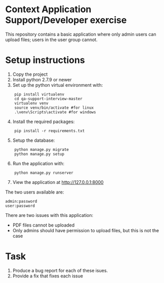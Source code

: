 # Context Application Support/Developer exercise

This repository contains a basic application where only admin users can upload files; users in the user group cannot.

Setup instructions
===
1. Copy the project
2. Install python 2.7.9 or newer
3. Set up the python virtual environment with:
```
    pip install virtualenv
    cd qa-support-interview-master
    virtualenv venv
    source venv/bin/activate #for linux
    .\venv\Scripts\activate #for windows
```
4. Install the required packages:
```
    pip install -r requirements.txt
```
5. Setup the database:
```
    python manage.py migrate
    python manage.py setup
```
6. Run the application with:
```
    python manage.py runserver
```
7. View the application at http://127.0.0.1:8000

The two users available are:

    admin:password
    user:password
    
There are two issues with this application:
* PDF files cannot be uploaded
* Only admins should have permission to upload files, but this is not the case

Task
===
1. Produce a bug report for each of these isues.
2. Provide a fix that fixes each issue
